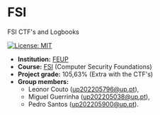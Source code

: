 # FSI
FSI CTF's and Logbooks

[![License: MIT](https://img.shields.io/badge/License-MIT-yellow.svg)](https://opensource.org/licenses/MIT)

- **Institution:** [FEUP](https://sigarra.up.pt/feup/en/web_page.Inicial)
- **Course:** [FSI](https://sigarra.up.pt/feup/pt/ucurr_geral.ficha_uc_view?pv_ocorrencia_id=484431) (Computer Security Foundations)
- **Project grade:** 105,63% (Extra with the CTF's)
- **Group members:**
  - Leonor Couto (up202205796@up.pt),
  - Miguel Guerrinha (up202205038@up.pt),
  - Pedro Santos (up202205900@up.pt).

